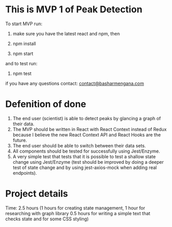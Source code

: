 # This is MVP 1 of Peak Detection

To start MVP run:

1. make sure you have the latest react and npm, then

2. npm install

3. npm start

and to test run:

1. npm test

if you have any questions contact: contact@basharmengana.com

# Defenition of done

1. The end user (scientist) is able to detect peaks by glancing a graph of their data.
2. The MVP should be written in React with React Context instead of Redux because I believe
   the new React Context API and React Hooks are the future.
3. The end user should be able to switch between
   their data sets.
4. All components should be tested for successfully using Jest/Enzyme.
5. A very simple test that tests that it is possible to test a shallow state change using Jest/Enzyme (test should be improved by doing a deeper test of state change and by using jest-axios-mock when adding real endpoints).

# Project details

Time: 2.5 hours (1 hours for creating state management, 1 hour for researching with graph library
0.5 hours for writing a simple text that checks state and for some CSS styling)
